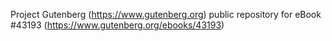 Project Gutenberg (https://www.gutenberg.org) public repository for eBook #43193 (https://www.gutenberg.org/ebooks/43193)
